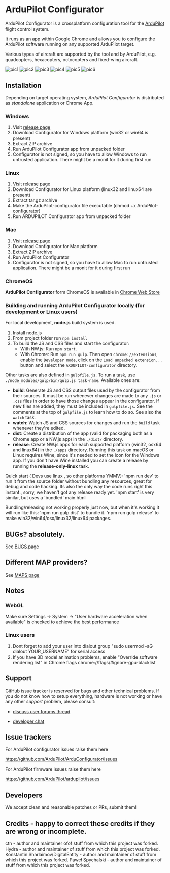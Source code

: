 # ArduPilot Configurator

ArduPilot Configurator is a crossplatform configuration tool for the [ArduPilot](https://github.com/ArduPilot/ardupilot) flight control system.

It runs as an app within Google Chrome and allows you to configure the ArduPilot software running on any supported ArduPilot target.

Various types of aircraft are supported by the tool and by ArduPilot, e.g. quadcopters, hexacopters, octocopters and fixed-wing aircraft.

![pic1](https://github.com/ArduPilot/ArduConfigurator/blob/master/configurator1.png?raw=true)
![pic2](https://github.com/ArduPilot/ArduConfigurator/blob/master/configurator2.png?raw=true)
![pic3](https://github.com/ArduPilot/ArduConfigurator/blob/master/configurator3.png?raw=true)
![pic4](https://github.com/ArduPilot/ArduConfigurator/blob/master/configurator4.png?raw=true)
![pic5](https://github.com/ArduPilot/ArduConfigurator/blob/master/configurator5.png?raw=true)
![pic6](https://github.com/ArduPilot/ArduConfigurator/blob/master/configurator6.png?raw=true)


## Installation

Depending on target operating system, _ArduPilot Configurator_ is distributed as _standalone_ application or Chrome App.

### Windows

1. Visit [release page](https://github.com/ArduPilot/ArduConfigurator/releases)
1. Download Configurator for Windows platform (win32 or win64 is present)
1. Extract ZIP archive
1. Run ArduPilot Configurator app from unpacked folder
1. Configurator is not signed, so you have to allow Windows to run untrusted application. There might be a monit for it during first run 

### Linux

1. Visit [release page](https://github.com/ArduPilot/ArduConfigurator/releases)
1. Download Configurator for Linux platform (linux32 and linux64 are present)
1. Extract tar.gz archive
1. Make the ArduPilot-configurator file executable (chmod +x ArduPilot-configurator)
1. Run ARDUPILOT Configurator app from unpacked folder

### Mac

1. Visit [release page](https://github.com/ArduPilot/ArduConfigurator/releases)
1. Download Configurator for Mac platform
1. Extract ZIP archive
1. Run ArduPilot Configurator
1. Configurator is not signed, so you have to allow Mac to run untrusted application. There might be a monit for it during first run 

### ChromeOS

**ArduPilot Configurator** form ChromeOS is available in [Chrome Web Store](https://chrome.google.com/webstore/detail/ArduPilot-configurator/fmaidjmgkdkpafmbnmigkpdnpdhopgel)

### Building and running ArduPilot Configurator locally (for development or Linux users)

For local development, **node.js** build system is used.

1. Install node.js
1. From project folder run `npm install`
1. To build the JS and CSS files and start the configurator:
    - With NW.js: Run `npm start`.
    - With Chrome: Run `npm run gulp`. Then open `chrome://extensions`, enable
    the `Developer mode`, click on the `Load unpacked extension...` button and select the `ARDUPILOT-configurator` directory.

Other tasks are also defined in `gulpfile.js`. To run a task, use `./node_modules/gulp/bin/gulp.js task-name`. Available ones are:

- **build**: Generate JS and CSS output files used by the configurator from their sources. It must be run whenever changes are made to any `.js` or `.css` files in order to have those changes appear
in the configurator. If new files are added, they must be included in `gulpfile.js`. See the comments at the top of `gulpfile.js` to learn how to do so. See also the `watch` task.
- **watch**: Watch JS and CSS sources for changes and run the `build` task whenever they're edited.
- **dist**: Create a distribution of the app (valid for packaging both as a Chrome app or a NW.js app)
in the `./dist/` directory.
- **release**: Create NW.js apps for each supported platform (win32, osx64 and linux64) in the `./apps`
directory. Running this task on macOS or Linux requires Wine, since it's needed to set the icon
for the Windows app. If you don't have Wine installed you can create a release by running the **release-only-linux** task.

Quick start ( Devs use linux , so other platforms YMMV):
'npm run dev' to run it from the source folder without bundling any resources, great for debug and code hacking. Its also the only way the code runs right this instant., sorry, we haven't got any release ready yet. 'npm start' is very similar, but uses a 'bundled' main.html

Bundling/releasing not working properly just now, but when it's working it will run like this:
'npm run gulp dist' to bundle it.
'npm run gulp release' to make win32/win64/osx/linux32/linux64 packages.

## BUGs?  absolutely.

See [BUGS page](https://github.com/ArduPilot/ArduConfigurator/blob/master/BUGS.md)


## Different MAP providers? 

See [MAPS page](https://github.com/ArduPilot/ArduConfigurator/blob/master/MAPS.md)


## Notes

### WebGL

Make sure Settings -> System -> "User hardware acceleration when available" is checked to achieve the best performance

### Linux users

1. Dont forget to add your user into dialout group "sudo usermod -aG dialout YOUR_USERNAME" for serial access
2. If you have 3D model animation problems, enable "Override software rendering list" in Chrome flags chrome://flags/#ignore-gpu-blacklist

## Support

GitHub issue tracker is reserved for bugs and other technical problems. If you do not know how to setup
everything, hardware is not working or have any other _support_ problem, please consult:

* [discuss user forums thread](https://discuss.ardupilot.org/)

* [developer chat](https://ardupilot.org/dev/docs/ardupilot-discord-server.html)

## Issue trackers

For ArduPilot configurator issues raise them here

https://github.com/ArduPilot/ArduConfigurator/issues

For ArduPilot firmware issues raise them here

https://github.com/ArduPilot/ardupilot/issues

## Developers

We accept clean and reasonable patches or PRs, submit them!

## Credits - happy to correct these credits if they are wrong or incomplete.

ctn -  author and maintainer ofof stuff from which this project was forked.
Hydra - author and maintainer of stuff from which this project was forked.
Konstantin Sharlaimov/DigitalEntity - author and maintainer of stuff from which this project was forked.
Paweł Spychalski - author and maintainer of stuff from which this project was forked.

